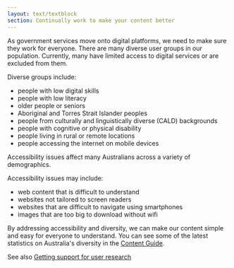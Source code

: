 ```yaml
---
layout: text/textblock
section: Continually work to make your content better
---
```

As government services move onto digital platforms, we need to make sure they work for everyone. There are many diverse user groups in our population. Currently, many have limited access to digital services or are excluded from them.

Diverse groups include:

- people with low digital skills
- people with low literacy
- older people or seniors
- Aboriginal and Torres Strait Islander peoples
- people from culturally and linguistically diverse (CALD)
backgrounds
- people with cognitive or physical disability
- people living in rural or remote locations
- people accessing the internet on mobile devices

Accessibility issues affect many Australians across a variety of demographics.

Accessibility issues may include:
- web content that is difficult to understand
- websites not tailored to screen readers
- websites that are difficult to navigate using smartphones
- images that are too big to download without wifi

By addressing accessibility and diversity, we can make our content simple and easy for everyone to understand. You can see some of the latest statistics on Australia's diversity in the [Content Guide](https://guides.service.gov.au/content-guide/accessibility-inclusivity/#audience-diversity).

See also [Getting support for user research](/user-research/getting-support/)